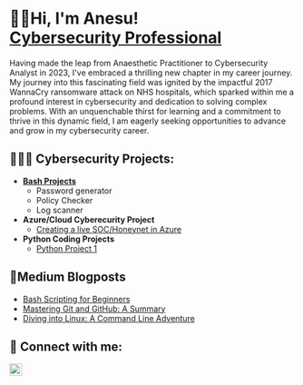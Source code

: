 <h1>👋🏾Hi, I'm Anesu! <br/> <a href="https://www.linkedin.com/in/anesu-m-74b760253/">Cybersecurity Professional</a></h1>
Having made the leap from Anaesthetic Practitioner to Cybersecurity Analyst in 2023, I've embraced a thrilling new chapter in my career journey. My journey into this fascinating field was ignited by the impactful 2017 WannaCry ransomware attack on NHS hospitals, which sparked within me a profound interest in cybersecurity and  dedication to solving complex problems. With an unquenchable thirst for learning and a commitment to thrive in this dynamic field, I am eagerly seeking opportunities to advance and grow in my cybersecurity career.

<h2>👩🏾‍💻 Cybersecurity Projects:</h2>

- <b><a href="https://github.com/anesum1/Bash-Projects/tree/main">Bash Projects</a></b>
  - Password generator
  - Policy Checker
  - Log scanner
- <b>Azure/Cloud Cyberecurity Project</b>
  - [Creating a live SOC/Honeynet in Azure](https://github.com/CyberLocd/Azure-SOC/tree/main) 
- <b>Python Coding Projects</b>
  - [Python Project 1](https://github.com/anesum1/Python-100-days)
    
<h2>📰Medium Blogposts</h2>

- [Bash Scripting for Beginners](https://medium.com/@ane.masawi/bash-scripting-for-beginners-96a62f0eb027)
- [Mastering Git and GitHub: A Summary](https://medium.com/@ane.masawi/mastering-git-and-github-a-summary-9504804a7ca3)
- [Diving into Linux: A Command Line Adventure](https://medium.com/@ane.masawi/diving-into-linux-a-command-line-adventure-90adc7658a44)


<h2> 🤳 Connect with me:</h2>


[<img align="left" alt="Anesu M | LinkedIn" width="22px" src="https://cdn.jsdelivr.net/npm/simple-icons@v3/icons/linkedin.svg" />][linkedin]


[linkedin]: https://www.linkedin.com/in/anesu-m-74b760253/

<!--
**anesum1/anesum1** is a ✨ _special_ ✨ repository because its `README.md` (this file) appears on your GitHub profile.

Here are some ideas to get you started:

- 🔭 I’m currently working on ...
- 🌱 I’m currently learning ...
- 👯 I’m looking to collaborate on ...
- 🤔 I’m looking for help with ...
- 💬 Ask me about ...
- 📫 How to reach me: ...
- 😄 Pronouns: ...
- ⚡ Fun fact: ...
-->
